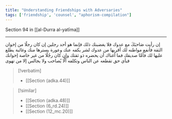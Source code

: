 ```yaml
---
title: "Understanding Friendships with Adversaries"
tags: ['friendship', 'counsel', "aphorism-compilation"]
---
```


 Section 94 in [[al-Durra al-yatīma]]

---
إن رأيت صَاحبَكَ مع عدوك فلا يغضبنك ذلك فإنما هو أحد رجلين إن كان رجلًا من إخوان الثقة فأنفع مواطنه لك أقربها من عدوك لشر يكفه عنك وعورة يسترها منك وغائبة يطلع عليها لك فأمَّا صديقك فما أغناك أن يحضره ذو ثقتك وإن كان رجُلًا من غير خاصة إخوانك فبأي حق تقطعه عن الناس وتكلفه ألَّا يُصاحب ولا يجالس إلا من تهوى

> [!verbatim]
> - [[Section (adka.44)]]

> [!similar]
> - [[Section (adka.48)]]
> - [[Section (6_rd.24)]]
> - [[Section (12_mc.20)]]
